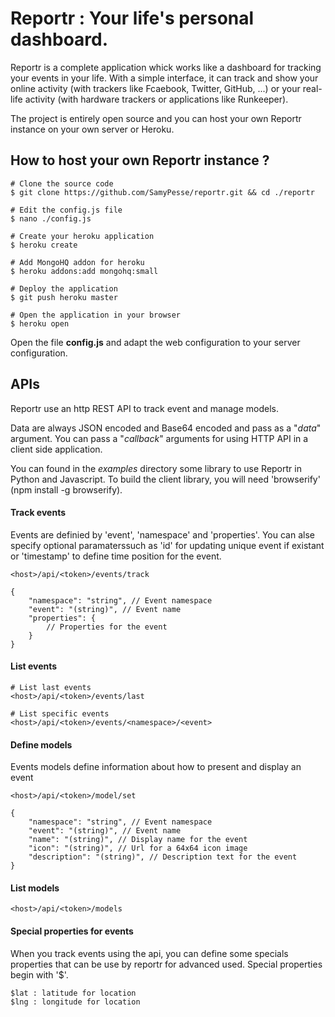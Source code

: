 # Reportr : Your life's personal dashboard.

Reportr is a complete application whick works like a dashboard for tracking your events in your life. With a simple interface, it can track and show your online activity (with trackers like Fcaebook, Twitter, GitHub, ...) or your real-life activity (with hardware trackers or applications like Runkeeper).

The project is entirely open source and you can host your own Reportr instance on your own server or Heroku.

## How to host your own Reportr instance ?

```
# Clone the source code
$ git clone https://github.com/SamyPesse/reportr.git && cd ./reportr

# Edit the config.js file
$ nano ./config.js

# Create your heroku application
$ heroku create

# Add MongoHQ addon for heroku
$ heroku addons:add mongohq:small

# Deploy the application
$ git push heroku master

# Open the application in your browser
$ heroku open
```

Open the file **config.js** and adapt the web configuration to your server configuration.

## APIs

Reportr use an http REST API to track event and manage models.

Data are always JSON encoded and Base64 encoded and pass as a "*data*" argument. You can pass a "*callback*" arguments for using HTTP API in a client side application.

You can found in the *examples* directory some library to use Reportr in Python and Javascript. To build the client library, you will need 'browserify' (npm install -g browserify).

#### Track events

Events are definied by 'event', 'namespace' and 'properties'. You can alse specify optional paramaterssuch as 'id' for updating unique event if existant or 'timestamp' to define time position for the event.

```
<host>/api/<token>/events/track

{
	"namespace": "string", // Event namespace
	"event": "(string)", // Event name
	"properties": {
		// Properties for the event
	}
}
```

#### List events

```
# List last events
<host>/api/<token>/events/last

# List specific events
<host>/api/<token>/events/<namespace>/<event>
```

#### Define models

Events models define information about how to present and display an event

```
<host>/api/<token>/model/set

{
	"namespace": "string", // Event namespace
	"event": "(string)", // Event name
	"name": "(string)", // Display name for the event
	"icon": "(string)", // Url for a 64x64 icon image
	"description": "(string)", // Description text for the event
}
```

#### List models

```
<host>/api/<token>/models
```

#### Special properties for events

When you track events using the api, you can define some specials properties that can be use by reportr for advanced used. Special properties begin with '$'.

```
$lat : latitude for location
$lng : longitude for location
```

